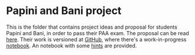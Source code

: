 
# Papini and Bani project

This is the folder that contains project ideas and proposal for
students Papini and Bani, in order to pass their PAA exam.
The proposal can be read [here]. Their work is versioned at [GitHub],
where there's a work-in-progress [notebook]. An notebook with some [hints]
are provided.

[here]:http://nbviewer.jupyter.org/github/massimo-nocentini/recurrences-unfolding/blob/master/paa-course/projects/papini-bani/Papini%20and%20Bani%27s%20PAA%20Project%20proposal.ipynb?flush_cache=true
[GitHub]:https://github.com/oddlord/paa-project
[notebook]:http://nbviewer.jupyter.org/github/oddlord/paa-project/blob/master/PAA%20Project.ipynb?flush_cache=true
[hints]:http://nbviewer.jupyter.org/github/massimo-nocentini/recurrences-unfolding/blob/master/paa-course/projects/papini-bani/some-hints.ipynb?flush_cache=true

